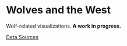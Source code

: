 # Wolves and the West
Wolf-related visualizations. **A work in progress.**

[Data Sources](https://github.com/wolves-and-the-west/wolves-and-the-west.github.io/wiki/Data-Sources)
